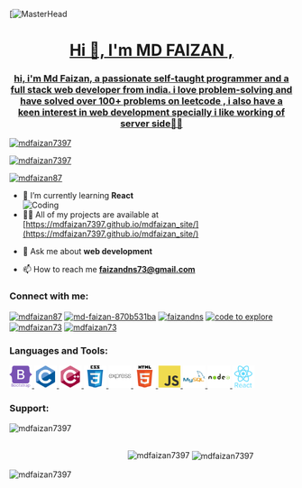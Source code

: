  [![MasterHead](https://mir-s3-cdn-cf.behance.net/project_modules/fs/54b6c068097599.5b50bca476b9b.gif)
 <a href="https://git.io/typing-svg" rel="nofollow">
  <h1  align="center">Hi 👋, I'm MD FAIZAN ,</h1>
<h3 align="center">hi, i'm Md Faizan, a passionate self-taught programmer and a full stack web developer from india. i love problem-solving and have solved over 100+ problems on leetcode , i also have a keen interest in web development specially i like working of server side👨‍💻</h3>

<p align="left"> <img src="https://komarev.com/ghpvc/?username=mdfaizan7397&label=Profile%20views&color=0e75b6&style=flat" alt="mdfaizan7397" /> </p>

<p align="left"> <a href="https://github.com/ryo-ma/github-profile-trophy"><img src="https://github-profile-trophy.vercel.app/?username=mdfaizan7397" alt="mdfaizan7397" /></a> </p>

<p align="left"> <a href="https://twitter.com/mdfaizan87" target="blank"><img src="https://img.shields.io/twitter/follow/mdfaizan87?logo=twitter&style=for-the-badge" alt="mdfaizan87" /></a> </p>

- 🌱 I’m currently learning **React**<img align="right" alt="Coding" width="500" src ="https://r7q6w9z6.rocketcdn.me/career/wp-content/uploads/2021/06/2-46.gif">

- 👨‍💻 All of my projects are available at [https://mdfaizan7397.github.io/mdfaizan_site/](https://mdfaizan7397.github.io/mdfaizan_site/)

- 💬 Ask me about **web development**

- 📫 How to reach me **faizandns73@gmail.com**

<h3 align="left">Connect with me:</h3>
<p align="left">
<a href="https://twitter.com/mdfaizan87" target="blank"><img align="center" src="https://raw.githubusercontent.com/rahuldkjain/github-profile-readme-generator/master/src/images/icons/Social/twitter.svg" alt="mdfaizan87" height="30" width="40" /></a>
<a href="https://linkedin.com/in/md-faizan-870b531ba" target="blank"><img align="center" src="https://raw.githubusercontent.com/rahuldkjain/github-profile-readme-generator/master/src/images/icons/Social/linked-in-alt.svg" alt="md-faizan-870b531ba" height="30" width="40" /></a>
<a href="https://instagram.com/faizandns" target="blank"><img align="center" src="https://raw.githubusercontent.com/rahuldkjain/github-profile-readme-generator/master/src/images/icons/Social/instagram.svg" alt="faizandns" height="30" width="40" /></a>
<a href="https://www.youtube.com/c/code to explore" target="blank"><img align="center" src="https://raw.githubusercontent.com/rahuldkjain/github-profile-readme-generator/master/src/images/icons/Social/youtube.svg" alt="code to explore" height="30" width="40" /></a>
<a href="https://www.codechef.com/users/mdfaizan73" target="blank"><img align="center" src="https://cdn.jsdelivr.net/npm/simple-icons@3.1.0/icons/codechef.svg" alt="mdfaizan73" height="30" width="40" /></a>
<a href="https://www.leetcode.com/mdfaizan73" target="blank"><img align="center" src="https://raw.githubusercontent.com/rahuldkjain/github-profile-readme-generator/master/src/images/icons/Social/leet-code.svg" alt="mdfaizan73" height="30" width="40" /></a>
</p>

<h3 align="left">Languages and Tools:</h3>
<p align="left"> <a href="https://getbootstrap.com" target="_blank" rel="noreferrer"> <img src="https://raw.githubusercontent.com/devicons/devicon/master/icons/bootstrap/bootstrap-plain-wordmark.svg" alt="bootstrap" width="40" height="40"/> </a> <a href="https://www.cprogramming.com/" target="_blank" rel="noreferrer"> <img src="https://raw.githubusercontent.com/devicons/devicon/master/icons/c/c-original.svg" alt="c" width="40" height="40"/> </a> <a href="https://www.w3schools.com/cpp/" target="_blank" rel="noreferrer"> <img src="https://raw.githubusercontent.com/devicons/devicon/master/icons/cplusplus/cplusplus-original.svg" alt="cplusplus" width="40" height="40"/> </a> <a href="https://www.w3schools.com/css/" target="_blank" rel="noreferrer"> <img src="https://raw.githubusercontent.com/devicons/devicon/master/icons/css3/css3-original-wordmark.svg" alt="css3" width="40" height="40"/> </a> <a href="https://expressjs.com" target="_blank" rel="noreferrer"> <img src="https://raw.githubusercontent.com/devicons/devicon/master/icons/express/express-original-wordmark.svg" alt="express" width="40" height="40"/> </a> <a href="https://www.w3.org/html/" target="_blank" rel="noreferrer"> <img src="https://raw.githubusercontent.com/devicons/devicon/master/icons/html5/html5-original-wordmark.svg" alt="html5" width="40" height="40"/> </a> <a href="https://developer.mozilla.org/en-US/docs/Web/JavaScript" target="_blank" rel="noreferrer"> <img src="https://raw.githubusercontent.com/devicons/devicon/master/icons/javascript/javascript-original.svg" alt="javascript" width="40" height="40"/> </a> <a href="https://www.mysql.com/" target="_blank" rel="noreferrer"> <img src="https://raw.githubusercontent.com/devicons/devicon/master/icons/mysql/mysql-original-wordmark.svg" alt="mysql" width="40" height="40"/> </a> <a href="https://nodejs.org" target="_blank" rel="noreferrer"> <img src="https://raw.githubusercontent.com/devicons/devicon/master/icons/nodejs/nodejs-original-wordmark.svg" alt="nodejs" width="40" height="40"/> </a> <a href="https://reactjs.org/" target="_blank" rel="noreferrer"> <img src="https://raw.githubusercontent.com/devicons/devicon/master/icons/react/react-original-wordmark.svg" alt="react" width="40" height="40"/> </a> </p>

<h3 align="left">Support:</h3>
<p><a href="https://www.buymeacoffee.com/mdfaizan7397"> <img align="left" src="https://cdn.buymeacoffee.com/buttons/v2/default-yellow.png" height="50" width="210" alt="mdfaizan7397" /></a></p><br><br>

<p><img align="left" src="https://github-readme-stats.vercel.app/api/top-langs?username=mdfaizan7397&show_icons=true&locale=en&layout=compact" alt="mdfaizan7397" /></p>

<p>&nbsp;<img align="center" src="https://github-readme-stats.vercel.app/api?username=mdfaizan7397&show_icons=true&locale=en" alt="mdfaizan7397" /></p>

<p><img align="center" src="https://github-readme-streak-stats.herokuapp.com/?user=mdfaizan7397&" alt="mdfaizan7397" /></p>
